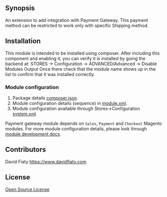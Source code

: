 ## Synopsis
An extension to add integration with Payment Gateway.
This payment method can be restricted to work only with specific Shipping method.

## Installation
This module is intended to be installed using composer.  After including this component and enabling it, you can verify it is installed by going the backend at:
STORES -> Configuration -> ADVANCED/Advanced ->  Disable Modules Output
Once there check that the module name shows up in the list to confirm that it was installed correctly.

### Module configuration
1. Package details [composer.json](composer.json).
2. Module configuration details (sequence) in [module.xml](etc/module.xml).
3. Module configuration available through Stores->Configuration [system.xml](etc/adminhtml/system.xml)

Payment gateway module depends on `Sales`, `Payment` and `Checkout` Magento modules.
For more module configuration details, please look through [module development docs](http://devdocs.magento.com/guides/v2.0/extension-dev-guide/module-load-order.html).

## Contributors
David Fiaty
https://www.davidfiaty.com

## License
[Open Source License](LICENSE.txt)